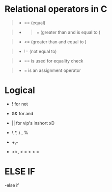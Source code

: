 # Relational operators in C

> - == (equal)

> - > = (greater than and is equal to )

> - <= (greater than and equal to )

> - != (not equal to)

> - == is used for equality check

> - = is an assignment operator

# Logical

- ! for not

- && for and

- || for vip's inshort xD
- \ \*, / , %
- +,-
- <>, < = > > =

# ELSE IF

-else if 

##